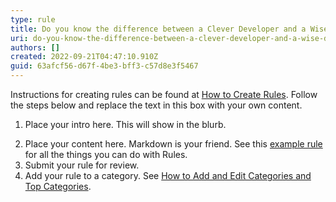 ```yaml
---
type: rule
title: Do you know the difference between a Clever Developer and a Wise Developer?
uri: do-you-know-the-difference-between-a-clever-developer-and-a-wise-developer
authors: []
created: 2022-09-21T04:47:10.910Z
guid: 63afcf56-d67f-4be3-bff3-c57d8e3f5467
---
```

Instructions for creating rules can be found at [How to Create Rules](https://github.com/SSWConsulting/SSW.Rules.Content/wiki/How-to-Create-Rules). Follow the steps below and replace the text in this box with your own content.
            
1. Place your intro here. This will show in the blurb.
            
<!--endintro-->

2. Place your content here. Markdown is your friend. See this [example rule](https://www.ssw.com.au/rules/rule) for all the things you can do with Rules.
3. Submit your rule for review.
4. Add your rule to a category. See [How to Add and Edit Categories and Top Categories](https://github.com/SSWConsulting/SSW.Rules.Content/wiki/How-to-Add-and-Edit-Categories-and-Top-Categories).